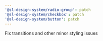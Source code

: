 ```yaml
---
'@sl-design-system/radio-group': patch
'@sl-design-system/checkbox': patch
'@sl-design-system/button': patch
---
```


Fix transitions and other minor styling issues
